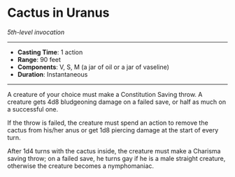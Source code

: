 # Cactus in Uranus
*5th-level invocation*
___
- **Casting Time**: 1 action
- **Range**: 90 feet
- **Components**: V, S, M (a jar of oil or a jar of vaseline)
- **Duration**: Instantaneous
---
A creature of your choice must make a Constitution Saving throw. A creature gets 4d8 bludgeoning damage on a failed save, or half as much on a successful one. 

If the throw is failed, the creature must spend an action to remove the cactus from his/her anus or get 1d8 piercing damage at the start of every turn.

After 1d4 turns with the cactus inside, the creature must make a Charisma saving throw; on a failed save, he turns gay if he is a male straight creature, otherwise the creature becomes a nymphomaniac.